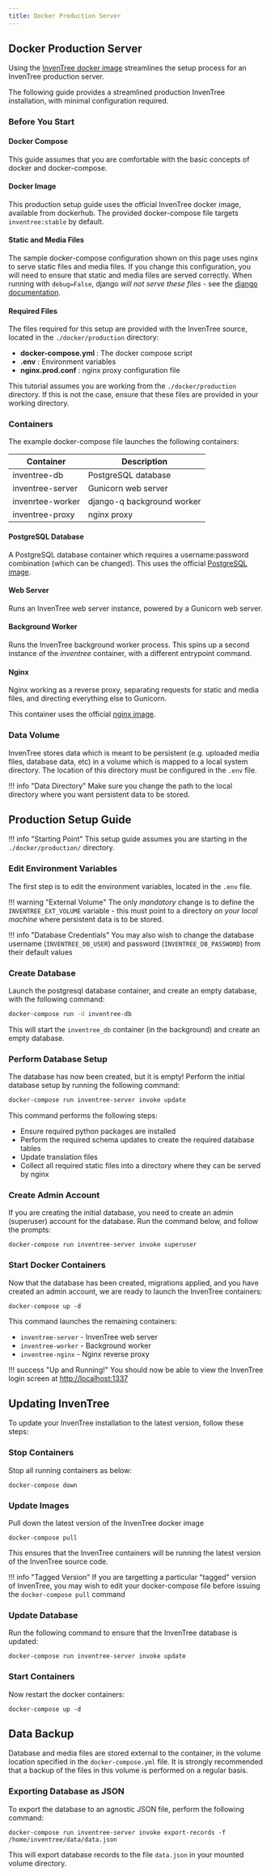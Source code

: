 ```yaml
---
title: Docker Production Server
---
```


## Docker Production Server

Using the [InvenTree docker image](./docker.md) streamlines the setup process for an InvenTree production server.

The following guide provides a streamlined production InvenTree installation, with minimal configuration required.

### Before You Start

#### Docker Compose

This guide assumes that you are comfortable with the basic concepts of docker and docker-compose.

#### Docker Image

This production setup guide uses the official InvenTree docker image, available from dockerhub. The provided docker-compose file targets `inventree:stable` by default.

#### Static and Media Files

The sample docker-compose configuration shown on this page uses nginx to serve static files and media files. If you change this configuration, you will need to ensure that static and media files are served correctly. When running with `debug=False`, django *will not serve these files* - see the [django documentation](https://docs.djangoproject.com/en/dev/howto/static-files/).

#### Required Files

The files required for this setup are provided with the InvenTree source, located in the `./docker/production` directory:

- **docker-compose.yml** : The docker compose script
- **.env** : Environment variables
- **nginx.prod.conf** : nginx proxy configuration file

This tutorial assumes you are working from the `./docker/production` directory. If this is not the case, ensure that these files are provided in your working directory.

### Containers

The example docker-compose file launches the following containers:

| Container | Description |
| --- | --- |
| inventree-db | PostgreSQL database |
| inventree-server | Gunicorn web server |
| invenrtee-worker | django-q background worker |
| inventree-proxy | nginx proxy |

#### PostgreSQL Database

A PostgreSQL database container which requires a username:password combination (which can be changed). This uses the official [PostgreSQL image](https://hub.docker.com/_/postgres).

#### Web Server

Runs an InvenTree web server instance, powered by a Gunicorn web server.

#### Background Worker

Runs the InvenTree background worker process. This spins up a second instance of the *inventree* container, with a different entrypoint command.

#### Nginx

Nginx working as a reverse proxy, separating requests for static and media files, and directing everything else to Gunicorn.

This container uses the official [nginx image](https://hub.docker.com/_/nginx).

### Data Volume

InvenTree stores data which is meant to be persistent (e.g. uploaded media files, database data, etc) in a volume which is mapped to a local system directory. The location of this directory must be configured in the `.env` file.

!!! info "Data Directory"
    Make sure you change the path to the local directory where you want persistent data to be stored.

## Production Setup Guide

!!! info "Starting Point"
    This setup guide assumes you are starting in the `./docker/production/` directory.

### Edit Environment Variables

The first step is to edit the environment variables, located in the `.env` file.

!!! warning "External Volume"
    The only *mandatory* change is to define the `INVENTREE_EXT_VOLUME` variable - this must point to a directory *on your local machine* where persistent data is to be stored.

!!! info "Database Credentials"
    You may also wish to change the database username (`INVENTREE_DB_USER`) and password (`INVENTREE_DB_PASSWORD`) from their default values

### Create Database

Launch the postgresql database container, and create an empty database, with the following command:

```bash
docker-compose run -d inventree-db
```

This will start the `inventree_db` container (in the background) and create an empty database.

### Perform Database Setup

The database has now been created, but it is empty! Perform the initial database setup by running the following command:

```bash
docker-compose run inventree-server invoke update
```

This command performs the following steps:

- Ensure required python packages are installed
- Perform the required schema updates to create the required database tables
- Update translation files
- Collect all required static files into a directory where they can be served by nginx

### Create Admin Account

If you are creating the initial database, you need to create an admin (superuser) account for the database. Run the command below, and follow the prompts:

```
docker-compose run inventree-server invoke superuser
```

### Start Docker Containers

Now that the database has been created, migrations applied, and you have created an admin account, we are ready to launch the InvenTree containers:

```
docker-compose up -d
```

This command launches the remaining containers:

- `inventree-server` - InvenTree web server
- `inventree-worker` - Background worker
- `inventree-nginx` - Nginx reverse proxy

!!! success "Up and Running!"
    You should now be able to view the InvenTree login screen at [http://localhost:1337](http://localhost:1337)

## Updating InvenTree

To update your InvenTree installation to the latest version, follow these steps:

### Stop Containers

Stop all running containers as below:

```
docker-compose down
```

### Update Images

Pull down the latest version of the InvenTree docker image

```
docker-compose pull
```

This ensures that the InvenTree containers will be running the latest version of the InvenTree source code.

!!! info "Tagged Version"
    If you are targetting a particular "tagged" version of InvenTree, you may wish to edit your docker-compose file before issuing the `docker-compose pull` command

### Update Database

Run the following command to ensure that the InvenTree database is updated:

```
docker-compose run inventree-server invoke update
```

### Start Containers

Now restart the docker containers:

```
docker-compose up -d
``` 

## Data Backup

Database and media files are stored external to the container, in the volume location specified in the `docker-compose.yml` file. It is strongly recommended that a backup of the files in this volume is performed on a regular basis.

### Exporting Database as JSON

To export the database to an agnostic JSON file, perform the following command:

```
docker-compose run inventree-server invoke export-records -f /home/inventree/data/data.json
```

This will export database records to the file `data.json` in your mounted volume directory.

